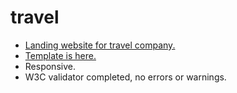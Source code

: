 # travel

- [Landing website for travel company.](https://flatwhit3.github.io/travel/)
- [Template is here.](https://dribbble.com/shots/4969978-Travel-Landing-page-Freebie?utm_source=Clipboard_Shot&utm_campaign=Jacobvoyles&utm_content=Travel%20Landing%20page%20Freebie&utm_medium=Social_Share&utm_source=Clipboard_Shot&utm_campaign=Jacobvoyles&utm_content=Travel%20Landing%20page%20Freebie&utm_medium=Social_Share)
- Responsive.
- W3C validator completed, no errors or warnings.
